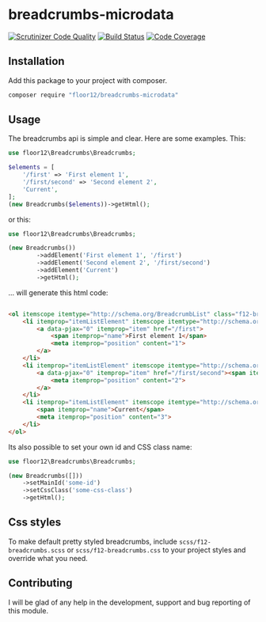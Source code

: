 # breadcrumbs-microdata
[![Scrutinizer Code Quality](https://scrutinizer-ci.com/g/floor12/breadcrumbs-microdata/badges/quality-score.png?b=master)](https://scrutinizer-ci.com/g/floor12/breadcrumbs-microdata/?branch=master)
[![Build Status](https://scrutinizer-ci.com/g/floor12/breadcrumbs-microdata/badges/build.png?b=master)](https://scrutinizer-ci.com/g/floor12/breadcrumbs-microdata/build-status/master)
[![Code Coverage](https://scrutinizer-ci.com/g/floor12/breadcrumbs-microdata/badges/coverage.png?b=master)](https://scrutinizer-ci.com/g/floor12/breadcrumbs-microdata/?branch=master)

## Installation

Add this package to your project with composer.

```bash
composer require "floor12/breadcrumbs-microdata"
```

## Usage

The breadcrumbs api is simple and clear. Here are some examples. This:

```php
use floor12\Breadcrumbs\Breadcrumbs;

$elements = [
    '/first' => 'First element 1',
    '/first/second' => 'Second element 2',
    'Current',
]; 
(new Breadcrumbs($elements))->getHtml();

```

or this:

```php
use floor12\Breadcrumbs\Breadcrumbs;

(new Breadcrumbs())
        ->addElement('First element 1', '/first')
        ->addElement('Second element 2', '/first/second')
        ->addElement('Current')
        ->getHtml();

```

... will generate this html code:

```html

<ol itemscope itemtype="http://schema.org/BreadcrumbList" class="f12-breadcrumbs" id="f12-breadcrumbs">
    <li itemprop="itemListElement" itemscope itemtype="http://schema.org/ListItem">
        <a data-pjax="0" itemprop="item" href="/first">
            <span itemprop="name">First element 1</span>
            <meta itemprop="position" content="1">
        </a>
    </li>
    <li itemprop="itemListElement" itemscope itemtype="http://schema.org/ListItem">
        <a data-pjax="0" itemprop="item" href="/first/second"><span itemprop="name">Second element 2</span>
            <meta itemprop="position" content="2">
        </a>
    </li>
    <li itemprop="itemListElement" itemscope itemtype="http://schema.org/ListItem">
        <span itemprop="name">Current</span>
        <meta itemprop="position" content="3">
    </li>
</ol>

```

Its also possible to set your own id and CSS class name:

```php
use floor12\Breadcrumbs\Breadcrumbs;

(new Breadcrumbs([]))
    ->setMainId('some-id')
    ->setCssClass('some-css-class')
    ->getHtml();

```

## Css styles

To make default pretty styled breadcrumbs, include `scss/f12-breadcrumbs.scss` or `scss/f12-breadcrumbs.css` 
to your project styles and override what you need. 


## Contributing

I will be glad of any help in the development, support and bug reporting of this module.
